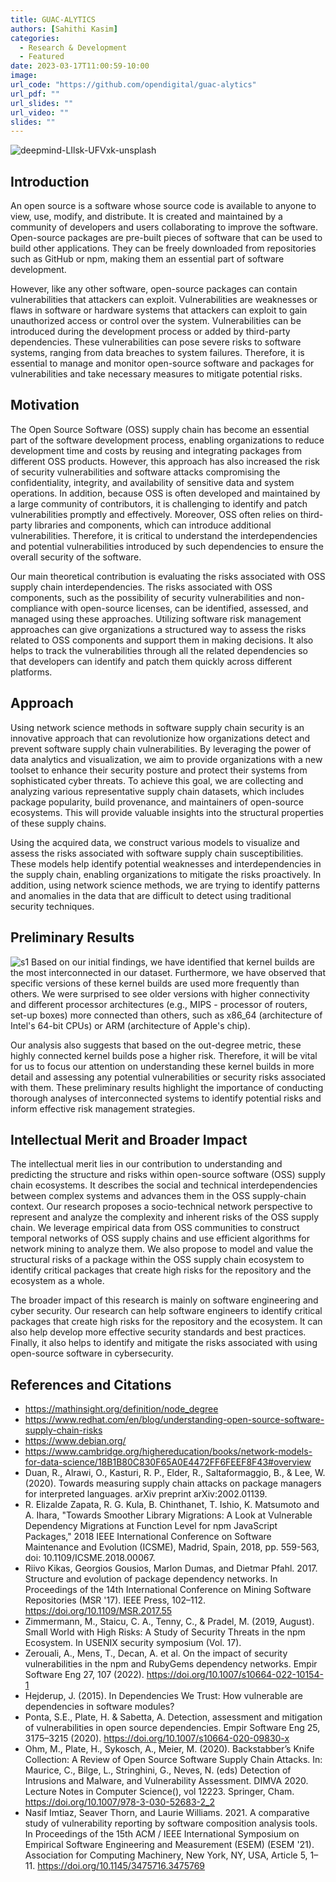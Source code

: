 ```yaml
---
title: GUAC-ALYTICS
authors: [Sahithi Kasim]
categories:
  - Research & Development
  - Featured
date: 2023-03-17T11:00:59-10:00
image:
url_code: "https://github.com/opendigital/guac-alytics"
url_pdf: ""
url_slides: ""
url_video: ""
slides: ""
---
```


![deepmind-LIlsk-UFVxk-unsplash](https://user-images.githubusercontent.com/71808684/228056427-1531628d-b14c-431f-8ce2-8353a6d96559.jpg)
## Introduction
An open source is a software whose source code is available to anyone to view, use, modify, and distribute. It is created and maintained by a community of developers and users collaborating to improve the software. Open-source packages are pre-built pieces of software that can be used to build other applications. They can be freely downloaded from repositories such as GitHub or npm, making them an essential part of software development.

However, like any other software, open-source packages can contain vulnerabilities that attackers can exploit. Vulnerabilities are weaknesses or flaws in software or hardware systems that attackers can exploit to gain unauthorized access or control over the system. Vulnerabilities can be introduced during the development process or added by third-party dependencies. These vulnerabilities can pose severe risks to software systems, ranging from data breaches to system failures. Therefore, it is essential to manage and monitor open-source software and packages for vulnerabilities and take necessary measures to mitigate potential risks.

## Motivation
The Open Source Software (OSS) supply chain has become an essential part of the software development process, enabling organizations to reduce development time and costs by reusing and integrating packages from different OSS products. However, this approach has also increased the risk of security vulnerabilities and software attacks compromising the confidentiality, integrity, and availability of sensitive data and system operations. In addition, because OSS is often developed and maintained by a large community of contributors, it is challenging to identify and patch vulnerabilities promptly and effectively. Moreover, OSS often relies on third-party libraries and components, which can introduce additional vulnerabilities. Therefore, it is critical to understand the interdependencies and potential vulnerabilities introduced by such dependencies to ensure the overall security of the software.

Our main theoretical contribution is evaluating the risks associated with OSS supply chain interdependencies. The risks associated with OSS components, such as the possibility of security vulnerabilities and non-compliance with open-source licenses, can be identified, assessed, and managed using these approaches. Utilizing software risk management approaches can give organizations a structured way to assess the risks related to OSS components and support them in making decisions. It also helps to track the vulnerabilities through all the related dependencies so that developers can identify and patch them quickly across different platforms.

## Approach
Using network science methods in software supply chain security is an innovative approach that can revolutionize how organizations detect and prevent software supply chain vulnerabilities. By leveraging the power of data analytics and visualization, we aim to provide organizations with a new toolset to enhance their security posture and protect their systems from sophisticated cyber threats. To achieve this goal, we are collecting and analyzing various representative supply chain datasets, which includes package popularity, build provenance, and maintainers of open-source ecosystems. This will provide valuable insights into the structural properties of these supply chains.

Using the acquired data, we construct various models to visualize and assess the risks associated with software supply chain susceptibilities. These models help identify potential weaknesses and interdependencies in the supply chain, enabling organizations to mitigate the risks proactively. In addition, using network science methods, we are trying to identify patterns and anomalies in the data that are difficult to detect using traditional security techniques.

## Preliminary Results
![s1](https://user-images.githubusercontent.com/71808684/228128615-7047bb62-d89d-4196-8b24-d9c4a8a5f176.png)
Based on our initial findings, we have identified that kernel builds are the most interconnected in our dataset. Furthermore, we have observed that specific versions of these kernel builds are used more frequently than others. We were surprised to see older versions with higher connectivity and different processor architectures (e.g., MIPS - processor of routers, set-up boxes) more connected than others, such as x86_64 (architecture of Intel's 64-bit CPUs) or ARM (architecture of Apple's chip).

Our analysis also suggests that based on the out-degree metric, these highly connected kernel builds pose a higher risk. Therefore, it will be vital for us to focus our attention on understanding these kernel builds in more detail and assessing any potential vulnerabilities or security risks associated with them. These preliminary results highlight the importance of conducting thorough analyses of interconnected systems to identify potential risks and inform effective risk management strategies.

## Intellectual Merit and Broader Impact
The intellectual merit lies in our contribution to understanding and predicting the structure and risks within open-source software (OSS) supply chain ecosystems. It describes the social and technical interdependencies between complex systems and advances them in the OSS supply-chain context. Our research proposes a socio-technical network perspective to represent and analyze the complexity and inherent risks of the OSS supply chain. We leverage empirical data from OSS communities to construct temporal networks of OSS supply chains and use efficient algorithms for network mining to analyze them. We also propose to model and value the structural risks of a package within the OSS supply chain ecosystem to identify critical packages that create high risks for the repository and the ecosystem as a whole.

The broader impact of this research is mainly on software engineering and cyber security. Our research can help software engineers to identify critical packages that create high risks for the repository and the ecosystem. It can also help develop more effective security standards and best practices. Finally, it also helps to identify and mitigate the risks associated with using open-source software in cybersecurity. 

## References and Citations

- https://mathinsight.org/definition/node_degree
- https://www.redhat.com/en/blog/understanding-open-source-software-supply-chain-risks
- https://www.debian.org/
- https://www.cambridge.org/highereducation/books/network-models-for-data-science/18B1B80C830F65A0E4472FF6FEEF8F43#overview
- Duan, R., Alrawi, O., Kasturi, R. P., Elder, R., Saltaformaggio, B., & Lee, W. (2020). Towards measuring supply chain attacks on package managers for interpreted languages. arXiv preprint arXiv:2002.01139.
- R. Elizalde Zapata, R. G. Kula, B. Chinthanet, T. Ishio, K. Matsumoto and A. Ihara, "Towards Smoother Library Migrations: A Look at Vulnerable Dependency Migrations at Function Level for npm JavaScript Packages," 2018 IEEE International Conference on Software Maintenance and Evolution (ICSME), Madrid, Spain, 2018, pp. 559-563, doi: 10.1109/ICSME.2018.00067.
- Riivo Kikas, Georgios Gousios, Marlon Dumas, and Dietmar Pfahl. 2017. Structure and evolution of package dependency networks. In Proceedings of the 14th International Conference on Mining Software Repositories (MSR '17). IEEE Press, 102–112. https://doi.org/10.1109/MSR.2017.55
- Zimmermann, M., Staicu, C. A., Tenny, C., & Pradel, M. (2019, August). Small World with High Risks: A Study of Security Threats in the npm Ecosystem. In USENIX security symposium (Vol. 17).
- Zerouali, A., Mens, T., Decan, A. et al. On the impact of security vulnerabilities in the npm and RubyGems dependency networks. Empir Software Eng 27, 107 (2022). https://doi.org/10.1007/s10664-022-10154-1
- Hejderup, J. (2015). In Dependencies We Trust: How vulnerable are dependencies in software modules?
- Ponta, S.E., Plate, H. & Sabetta, A. Detection, assessment and mitigation of vulnerabilities in open source dependencies. Empir Software Eng 25, 3175–3215 (2020). https://doi.org/10.1007/s10664-020-09830-x
- Ohm, M., Plate, H., Sykosch, A., Meier, M. (2020). Backstabber’s Knife Collection: A Review of Open Source Software Supply Chain Attacks. In: Maurice, C., Bilge, L., Stringhini, G., Neves, N. (eds) Detection of Intrusions and Malware, and Vulnerability Assessment. DIMVA 2020. Lecture Notes in Computer Science(), vol 12223. Springer, Cham. https://doi.org/10.1007/978-3-030-52683-2_2
- Nasif Imtiaz, Seaver Thorn, and Laurie Williams. 2021. A comparative study of vulnerability reporting by software composition analysis tools. In Proceedings of the 15th ACM / IEEE International Symposium on Empirical Software Engineering and Measurement (ESEM) (ESEM '21). Association for Computing Machinery, New York, NY, USA, Article 5, 1–11. https://doi.org/10.1145/3475716.3475769
